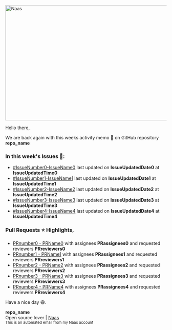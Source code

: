 
<img width="10%" alt="Naas" src=img_src
style="width:640px; height:360px;"/>

Hello there,

We are back again with this weeks activity memo 📝 on GitHub repository **repo_name**

### In this week's Issues 📰:

- [#IssueNumber0-IssueName0](IssueURL0) last updated on **IssueUpdatedDate0** at **IssueUpdatedTime0**
- [#IssueNumber1-IssueName1](IssueURL1) last updated on **IssueUpdatedDate1** at **IssueUpdatedTime1**
- [#IssueNumber2-IssueName2](IssueURL2) last updated on **IssueUpdatedDate2** at **IssueUpdatedTime2**
- [#IssueNumber3-IssueName3](IssueURL3) last updated on **IssueUpdatedDate3** at **IssueUpdatedTime3**
- [#IssueNumber4-IssueName4](IssueURL4) last updated on **IssueUpdatedDate4** at **IssueUpdatedTime4**

### Pull Requests ⭐ Highlights,
    
- [PRnumber0 - PRName0](PRURL0) with assignees **PRassignees0** and requested reviewers **PRreviewers0**
- [PRnumber1 - PRName1](PRURL1) with assignees **PRassignees1** and requested reviewers **PRreviewers1**
- [PRnumber2 - PRName2](PRURL2) with assignees **PRassignees2** and requested reviewers **PRreviewers2**
- [PRnumber3 - PRName3](PRURL3) with assignees **PRassignees3** and requested reviewers **PRreviewers3**
- [PRnumber4 - PRName4](PRURL4) with assignees **PRassignees4** and requested reviewers **PRreviewers4**

Have a nice day 😆.
<br>


<div><strong>repo_name</strong></div>
<div>Open source lover | <a href="http://www.naas.ai/" target="_blank">Naas</a></div>
<div><small>This is an automated email from my Naas account</small></div>
